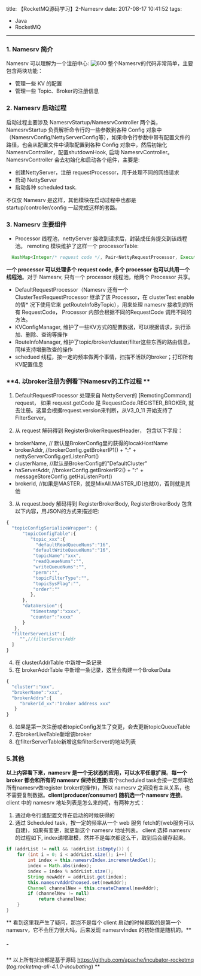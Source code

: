 title: 【RocketMQ源码学习】2-Namesrv
date: 2017-08-17 10:41:52
tags:
- Java
- RocketMQ
---
### **1. Namesrv 简介**
Namesrv 可以理解为一个注册中心:
![600](/images/【RocketMQ源码学习】2-Namesrv_1.png)
整个Namesrv的代码非常简单，主要包含两块功能：
* 管理一些 KV 的配置
* 管理一些 Topic、Broker的注册信息

### **2. Namesrv 启动过程**
启动过程主要涉及 NamesrvStartup/NamesrvController 两个类， NamesrvStartup 负责解析命令行的一些参数到各种 Config 对象中（NamesrvConfig/NettyServerConfig等），如果命令行参数中带有配置文件的路径，也会从配置文件中读取配置到各种 Config 对象中，然后初始化 NamesrvController，配置shutdownHook, 启动  NamesrvController。 NamesrvController 会去初始化和启动各个组件，主要是:
* 创建NettyServer，注册 requestProcessor，用于处理不同的网络请求
* 启动 NettyServer
* 启动各种 scheduled task.

不仅仅 Namesrv 是这样，其他模块在启动过程中也都是 startup/controller/config 一起完成这样的套路。
<!--more-->

### **3. Namesrv 主要组件**
* Processor 线程池，nettyServer 接收到请求后，封装成任务提交到该线程池。
remoting 模块维护了这样一个 processorTable:
```java
  HashMap<Integer/* request code */, Pair<NettyRequestProcessor, ExecutorService>> processorTable
```
**一个 processor 可以处理多个 request code, 多个 processor 也可以共用一个线程池**。对于 Namesrv, 只有一个 processor 线程池，给两个 Processor 共享。

* DefaultRequestProcessor（Namesrv 还有一个 ClusterTestRequestProcessor 继承了该 Processor，在 clusterTest enable的情* 况下使用它来 getRouteInfoByTopic），用来处理 namesrv 接收到的所有 RequestCode， Processor 内部会根据不同的RequestCode 调用不同的方法。
* KVConfigManager, 维护了一些KV方式的配置数据，可以根据请求，执行添加、删除、查询等操作
* RouteInfoManager, 维护了topic/broker/cluster/filter这些东西的路由信息，同样支持增删改查的操作
* schedued 线程，按一定的频率做两个事情，扫描不活跃的broker；打印所有KV配置信息

### **4. 以broker注册为例看下Namesrv的工作过程 **
1. DefaultRequestProcessor 处理来自 NettyServer的 [RemotingCommand] request， 如果 request.getCode 是 RequestCode.REGISTER_BROKER, 就去注册。这里会根据request.version来判断，从V3_0_11 开始支持了FilterServer。

2. 从 request 解码得到 RegisterBrokerRequestHeader， 包含以下字段：
  * brokerName, // 默认是BrokerConfig里的获得的locakHostName
  * brokerAddr, //brokerConfig.getBrokerIP1() + ":" + nettyServerConfig.getListenPort()
  * clusterName, //默认是BrokerConfig的"DefaultCluster"
  * haServerAddr, //brokerConfig.getBrokerIP2() + ":" + messageStoreConfig.getHaListenPort()
  * brokerId, //如果是MASTER，就是MixAll.MASTER_ID(也就0)，否则就是其他

3. 从 request.body 解码得到 RegisterBrokerBody, RegisterBrokerBody 包含以下内容，用JSON的方式来描述吧:
```js
{
  "topicConfigSerializeWrapper": {
      "topicConfigTable":{
         "topic_xxx":{
           "defaultReadQueueNums":"16",
          "defaultWriteQueueNums":"16",
          "topicName":"xxx",
          "readQueueNums":"",
          "writeQueueNums":"",
          "perm":"",
          "topicFilterType":"",
          "topicSysFlag":"",
          "order":""
         },
      },
      "dataVersion":{
         "timestamp":"xxxx",
         "counter":"xxxx"
      }
   },
  "filterServerList":[
     "",//filterServerAddr
  ]
}
```

4. 在 clusterAddrTable 中新增一条记录
5. 在 brokerAddrTable 中新增一条记录，这里会构建一个BrokerData
```js
{
  "cluster":"xxx",
  "brokerName":"xxx",
  "brokerAddrs":{
     "brokerId_xx":"broker address xxx"
   }
}
```
6. 如果是第一次注册或者topicConfig发生了变更，会去更新topicQueueTable
7. 在brokerLiveTable新增该broker
8. 在filterServerTable新增这些filterServer的地址列表

### **5.其他**
**以上内容看下来，namesrv 是一个无状态的应用，可以水平任意扩展**。**每一个 broker 都会和所有的 namesrv 保持长连接**(有个scheduled task会按一定频率给所有namesrv做register broker的操作)，所以 namesrv 之间没有主从关系，也不需要复制数据。**client(producer/consumer) 随机选一个 namesrv 连接**。client 中的 namesrv 地址列表是怎么来的呢，有两种方式：
1. 通过命令行或配置文件在启动的时候获得的
2. 通过 Scheduled task，按一定的频率从一个 web 服务 fetch的(web服务可以自建)，如果有变更，就更新这个 namesrv 地址列表。
client 选择 namesrv的过程如下, index递增取模，然并不是每次都这么干，取到后会缓存起来。
```java
if (addrList != null && !addrList.isEmpty()) {
    for (int i = 0; i < addrList.size(); i++) {
        int index = this.namesrvIndex.incrementAndGet();
        index = Math.abs(index);
        index = index % addrList.size();
        String newAddr = addrList.get(index);
        this.namesrvAddrChoosed.set(newAddr);
        Channel channelNew = this.createChannel(newAddr);
        if (channelNew != null)
            return channelNew;
    }
}
```
** 看到这里我产生了疑问，那岂不是每个 client 启动的时候都取的是第一个 namesrv，它不会压力很大吗，后来发现 namesrvIndex 的初始值是随机的。**


##### -
** 以上所有扯淡都是基于源码 https://github.com/apache/incubator-rocketmq (*tag:rocketmq-all-4.1.0-incubating*)  **

<style>
img[title="300"] {
  width:300px;
  width:300px;
  display: block;
}
img[title="600"] {
  width:700px;
  height:600px;
  display: block;
}
</style>

